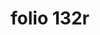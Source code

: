 ---
layout: edition
title: folio 132r
manuscript: Florence, Biblioteca Marucelliana, Carte Rajna XIX.15
sigla: R
iip: r132r.tif
milestone: 263
---